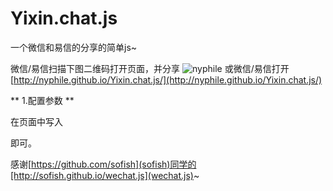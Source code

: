 # Yixin.chat.js
一个微信和易信的分享的简单js~

微信/易信扫描下图二维码打开页面，并分享
![nyphile](http://nyphile.github.io/Yixin.chat.js/images/qcode.png)
或微信/易信打开[http://nyphile.github.io/Yixin.chat.js/](http://nyphile.github.io/Yixin.chat.js/)

** 1.配置参数 **

在页面中写入<script>标签，内容如下：

```js

var shareData = {
	link : 'http://jiankang.163.com/special/weixin_quiz/',
	imgUrl : 'http://img1.cache.netease.com/f2e/health/weixin_quiz/images/120x120-5star.jpg',
	imgSize : '300',
	title : '测测你的“白领症”中招指数吧！',
	desc : '我刚测完自己的”白领症“中招指数，你也来测测你的“白领症”中招指数吧！',
	appid : '',
	callback : function(){
		document.getElementsByTagName("h1")[0].innerHTML="I'm back!";
	}
};

```

其中：
link：想让看到分享的用户点击的链接，不设置即为当前页面；
imgUrl：分享块左侧的图片；
imgSize：图片的尺寸；
title：分享块的标题文字，不设置即为当前页面title；
desc：分享块的描述文字，不设置即为当前页面title(在微信下，分享到朋友圈没有描述)；
appid：app的id，可不设置；
callback：点击时触发的方法(是点击时，而非分享成功)，可留空。

** 2.页面引入 **
除了上述配置，再在配置之后引入js：

> <script src="http://nyphile.github.io/Yixin.chat.js/weiyixin.chat.js"></script>

即可。

感谢[https://github.com/sofish](sofish)同学的[http://sofish.github.io/wechat.js](wechat.js)~

